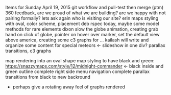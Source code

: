 


Items for Sunday April 19, 2015
git workflow and pull-test then merge (ptm)
360 feedback, are we proud of what we are building? are we happy with not pairing formally? lets ask again who is visiting our site?
erin maps styling with oval, color scheme, placement
deb rspec today, maybe some model methods for rare elements
dixon slow the globe animation, creating grab hand on click of globe, pointer on hover over marker, set the default view above america, creating some c3 graphs for ...
kailash will write and organize some content for special meteors <- slideshow in one div? parallax transitions, c3 graphs




map rendering into an oval shape
map styling to have black and green:
https://snazzymaps.com/style/12/midnight-commander <- black inside and green outline
complete right side menu navigation
complete parallax transitions from black to new backround
- perhaps give a rotating away feel of graphs rendered
